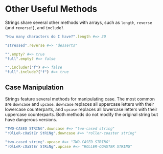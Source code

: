 # Other Useful Methods

Strings share several other methods with arrays, such as `length`, `reverse`
(and `reverse!`), and `include?`.

```ruby
"How many characters do I have?".length #=> 30

"stressed".reverse #=> "desserts"

"".empty? #=> true
"full".empty? #=> false

"".include?("f") #=> false
"full".include?("f") #=> true
```

## Case Manipulation

Strings feature several methods for manipulating case. The most common are
`downcase` and `upcase`. `downcase` replaces all uppercase letters with their
lowercase counterparts, and `upcase` replaces all lowercase letters with their
uppercase counterparts. Both methods do not modify the original string but have
dangerous versions.

```ruby
"TWO-CASED STRING".downcase #=> "two-cased string"
"rOlLeR-cOaStEr StRiNg".downcase #=> "roller-coaster string"

"two-cased string".upcase #=> "TWO-CASED STRING"
"rOlLeR-cOaStEr StRiNg".upcase #=> "ROLLER-COASTER STRING"
```
